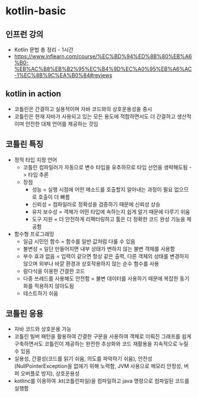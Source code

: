 # kotlin-basic

## 인프런 강의
- Kotlin 문법 총 정리 - 1시간
- https://www.inflearn.com/course/%EC%BD%94%ED%8B%80%EB%A6%B0-%EB%AC%B8%EB%B2%95%EC%B4%9D%EC%A0%95%EB%A6%AC-1%EC%8B%9C%EA%B0%84#reviews

## kotlin in action
- 코틀린은 간결하고 실용적이며 자바 코드와의 상호운용성을 중시
- 코틀린은 현재 자바가 사용되고 있는 모든 용도에 적합하면서도 더 간결하고 생산적이며 안전한 대체 언어를 제공하는 것임

## 코틀린 특징
- 정적 타입 지정 언어
  - 코틀린 컴파일러가 자동으로 변수 타입을 유추하므로 타입 선언을 생략해도됨 -> 타입 추론
  - 장점
    - 성능 = 실행 시점에 어떤 메소드를 호출할지 알아내는 과정이 필요 없으므로 호출이 더 빠름
    - 신뢰성 = 컴파일러로 정확성을 검증하기 때문에 신뢰성 상승
    - 유지 보수성 = 객체가 어떤 타입에 속하는지 쉽게 알기 때문에 다루기 쉬움
    - 도구 지원 = 더 안전하게 리팩터링하고 툴은 더 정확한 코드 완성 기능을 제공함
- 함수형 프로그래밍
  - 일급 시민인 함수 = 함수를 일반 값처럼 다룰 수 있음
  - 불변성 = 일단 만들어지면 내부 상태가 변하지 않는 불변 객체를 사용함
  - 부수 효과 없음 = 입력이 같으면 항상 같은 출력, 다른 객체의 상태를 변경하지 않으며 외부나 바깥 환경과 상호작용하지 않는 순수 함수를 사용
  - 람다식을 이용한 간결한 코드
  - 다중 쓰레드를 사용해도 안전함 = 불변 데이터를 사용하기 때문에 복잡한 동기화를 적용하지 않아도됨
  - 테스트하기 쉬움

## 코틀린 응용
- 자바 코드와 상호운용 가능
- 코틀린 빌버 패턴을 활용하여 간결한 구문을 사용하여 객체로 이뤄진 그래프를 쉽게 구축하면서도 코틀린이 제공하는 완전한 추상화와 코드 재활용을 지속적으로 누릴 수 있음
- 실용성, 간결성(코드를 읽기 쉬움, 의도를 파악하기 쉬움), 안전성(NullPointerException을 없애기 위해 노력함, JVM 사용으로 메모리 안정성, 버퍼 오버플로 방지), 상호운용성
- kotlinc를 이용하여 .kt(코틀린파일)을 컴파일하고 java 명령으로 컴파일된 코드를 실행함 
